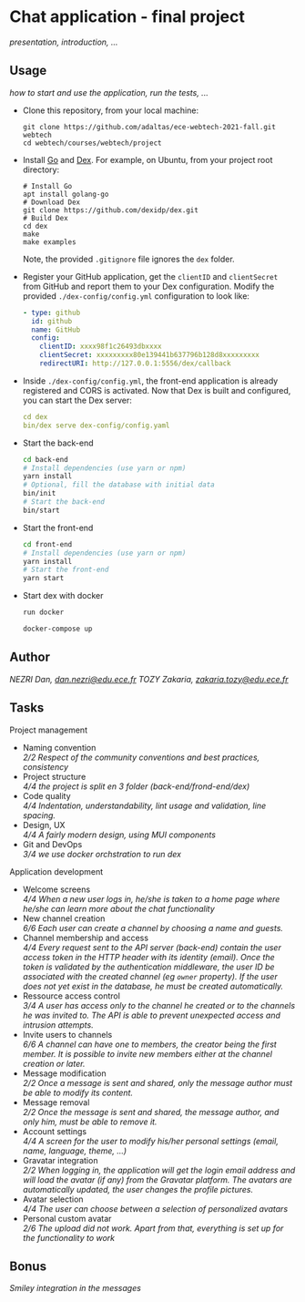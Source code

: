 
# Chat application - final project

*presentation, introduction, ...*

## Usage

*how to start and use the application, run the tests, ...*

* Clone this repository, from your local machine:
  ```
  git clone https://github.com/adaltas/ece-webtech-2021-fall.git webtech
  cd webtech/courses/webtech/project
  ```
* Install [Go](https://golang.org/) and [Dex](https://dexidp.io/docs/getting-started/). For example, on Ubuntu, from your project root directory:   
  ```
  # Install Go
  apt install golang-go
  # Download Dex
  git clone https://github.com/dexidp/dex.git
  # Build Dex
  cd dex
  make
  make examples
  ```
  Note, the provided `.gitignore` file ignores the `dex` folder.
* Register your GitHub application, get the `clientID` and `clientSecret` from GitHub and report them to your Dex configuration. Modify the provided `./dex-config/config.yml` configuration to look like:
  ```yaml
  - type: github
    id: github
    name: GitHub
    config:
      clientID: xxxx98f1c26493dbxxxx
      clientSecret: xxxxxxxxx80e139441b637796b128d8xxxxxxxxx
      redirectURI: http://127.0.0.1:5556/dex/callback
  ```
* Inside `./dex-config/config.yml`, the front-end application is already registered and CORS is activated. Now that Dex is built and configured, you can start the Dex server:
  ```yaml
  cd dex
  bin/dex serve dex-config/config.yaml
  ```
* Start the back-end
  ```bash
  cd back-end
  # Install dependencies (use yarn or npm)
  yarn install
  # Optional, fill the database with initial data
  bin/init
  # Start the back-end
  bin/start
  ```
* Start the front-end
  ```bash
  cd front-end
  # Install dependencies (use yarn or npm)
  yarn install
  # Start the front-end
  yarn start
  ```

* Start dex with docker
    ```bash
    run docker

    docker-compose up
    ```


## Author

*NEZRI Dan, dan.nezri@edu.ece.fr*
*TOZY Zakaria, zakaria.tozy@edu.ece.fr*

## Tasks

Project management

* Naming convention   
  *2/2 Respect of the community conventions and best practices, consistency*
* Project structure   
  *4/4 the project is split en 3 folder (back-end/frond-end/dex)*
* Code quality   
  *4/4 Indentation, understandability, lint usage and validation, line spacing.*
* Design, UX   
  *4/4 A fairly modern design, using MUI components*
* Git and DevOps   
  *3/4 we use docker orchstration to run dex*

Application development

* Welcome screens   
  *4/4 When a new user logs in, he/she is taken to a home page where he/she can learn more about the chat functionality*
* New channel creation   
  *6/6 Each user can create a channel by choosing a name and guests.*
* Channel membership and access   
  *4/4 Every request sent to the API server (back-end) contain the user access token in the HTTP header with its identity (email). Once the token is validated by the authentication middleware, the user ID be associated with the created channel (eg `owner` property). If the user does not yet exist in the database, he must be created automatically.*
* Ressource access control   
  *3/4 A user has access only to the channel he created or to the channels he was invited to. The API is able to prevent unexpected access and intrusion attempts.*
* Invite users to channels   
  *6/6 A channel can have one to  members, the creator being the first member. It is possible to invite new members either at the channel creation or later.*
* Message modification   
  *2/2 Once a message is sent and shared, only the message author must be able to modify its content.*
* Message removal   
  *2/2   Once the message is sent and shared, the message author, and only him, must be able to remove it.*
* Account settings   
  *4/4 A screen for the user to modify his/her personal settings (email, name, language, theme, ...)*
* Gravatar integration   
  *2/2 When logging in, the application will get the login email address and will load the avatar (if any) from the Gravatar platform. The avatars are automatically updated, the user changes the profile pictures.*
* Avatar selection   
  *4/4 The user can choose between a selection of personalized avatars*
* Personal custom avatar   
  *2/6 The upload did not work. Apart from that, everything is set up for the functionality to work*

## Bonus

*Smiley integration in the messages*

